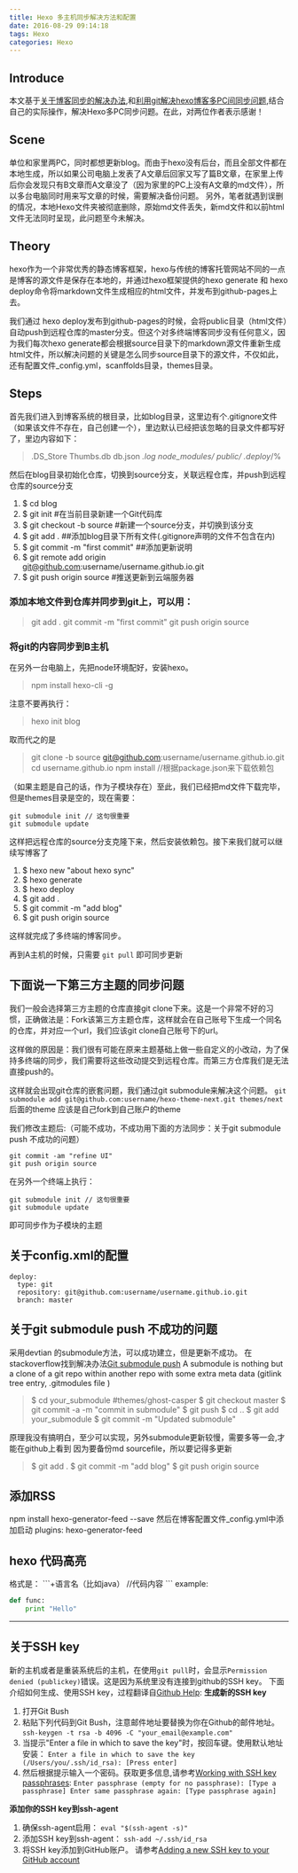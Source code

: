 ```yaml
---
title: Hexo 多主机同步解决方法和配置
date: 2016-08-29 09:14:18
tags: Hexo
categories: Hexo
---
```


## Introduce
本文基于[关于博客同步的解决办法](http://devtian.me/2015/03/17/blog-sync-solution/),和[利用git解决hexo博客多PC间同步问题](http://chitanda.me/2015/06/18/hexo-sync-in-multiple-pc/),结合自己的实际操作，解决Hexo多PC同步问题。在此，对两位作者表示感谢！

## Scene
单位和家里两PC，同时都想更新blog。而由于hexo没有后台，而且全部文件都在本地生成，所以如果公司电脑上发表了A文章后回家又写了篇B文章，在家里上传后你会发现只有B文章而A文章没了（因为家里的PC上没有A文章的md文件），所以多台电脑同时用来写文章的时候，需要解决备份问题。
另外，笔者就遇到误删的情况，本地Hexo文件夹被彻底删除，原始md文件丢失，新md文件和以前html文件无法同时呈现，此问题至今未解决。

## Theory
hexo作为一个非常优秀的静态博客框架，hexo与传统的博客托管网站不同的一点是博客的源文件是保存在本地的，并通过hexo框架提供的hexo generate 和 hexo deploy命令将markdown文件生成相应的html文件，并发布到github-pages上去。

我们通过 hexo deploy发布到github-pages的时候，会将public目录（html文件）自动push到远程仓库的master分支。但这个对多终端博客同步没有任何意义，因为我们每次hexo generate都会根据source目录下的markdown源文件重新生成html文件，所以解决问题的关键是怎么同步source目录下的源文件，不仅如此，还有配置文件_config.yml，scanffolds目录，themes目录。

## Steps
首先我们进入到博客系统的根目录，比如blog目录，这里边有个.gitignore文件（如果该文件不存在，自己创建一个），里边默认已经把该忽略的目录文件都写好了，里边内容如下：

> .DS_Store
> Thumbs.db
> db.json
> *.log
> node_modules/
> public/
> .deploy*/%

然后在blog目录初始化仓库，切换到source分支，关联远程仓库，并push到远程仓库的source分支

1. $ cd blog
2. $ git init                 #在当前目录新建一个Git代码库
3. $ git checkout -b source   #新建一个source分支，并切换到该分支
4. $ git add .      ##添加blog目录下所有文件(.gitignore声明的文件不包含在内)
5. $ git commit -m "first commit"    ##添加更新说明
6. $ git remote add origin git@github.com:username/username.github.io.git
7. $ git push origin source   #推送更新到云端服务器

### 添加本地文件到仓库并同步到git上，可以用：

> git add . 
> git commit -m "first commit" 
> git push origin source

### 将git的内容同步到B主机
在另外一台电脑上，先把node环境配好，安装hexo。

> npm install hexo-cli -g

注意不要再执行：

> hexo init blog 

取而代之的是

> git clone -b source git@github.com:username/username.github.io.git
> cd username.github.io
> npm install //根据package.json来下载依赖包

（如果主题是自己的话，作为子模块存在）至此，我们已经把md文件下载完毕，但是themes目录是空的，现在需要：
<pre><code>git submodule init // 这句很重要
git submodule update</code></pre>

这样把远程仓库的source分支克隆下来，然后安装依赖包。接下来我们就可以继续写博客了
1. $ hexo new "about hexo sync"
2. $ hexo generate
3. $ hexo deploy
4. $ git add .
5. $ git commit -m "add blog"
6. $ git push origin source

这样就完成了多终端的博客同步。

再到A主机的时候，只需要
`git pull`
即可同步更新


## 下面说一下第三方主题的同步问题

我们一般会选择第三方主题的仓库直接git clone下来。这是一个非常不好的习惯，正确做法是：Fork该第三方主题仓库，这样就会在自己账号下生成一个同名的仓库，并对应一个url，我们应该git clone自己账号下的url。

这样做的原因是：我们很有可能在原来主题基础上做一些自定义的小改动，为了保持多终端的同步，我们需要将这些改动提交到远程仓库。而第三方仓库我们是无法直接push的。

这样就会出现git仓库的嵌套问题，我们通过git submodule来解决这个问题。
`git submodule add git@github.com:username/hexo-theme-next.git themes/next`
后面的theme 应该是自己fork到自己账户的theme

我们修改主题后:（可能不成功，不成功用下面的方法同步：关于git submodule push 不成功的问题）
<pre><code>git commit -am "refine UI"
git push origin source
</code></pre>

在另外一个终端上执行：
<pre><code>git submodule init // 这句很重要
git submodule update</code></pre>
即可同步作为子模块的主题



## 关于config.xml的配置
<pre><code>deploy:
  type: git
  repository: git@github.com:username/username.github.io.git
  branch: master
</pre></code>



## 关于git submodule push 不成功的问题
采用devtian 的submodule方法，可以成功建立，但是更新不成功。
在stackoverflow找到解决办法[Git submodule push](http://stackoverflow.com/questions/5814319/git-submodule-push)
A submodule is nothing but a clone of a git repo within another repo with some extra meta data (gitlink tree entry, .gitmodules file )

> $ cd your_submodule     #themes/ghost-casper
> $ git checkout master
> $ git commit -a -m "commit in submodule"
> $ git push
> $ cd ..
> $ git add your_submodule
> $ git commit -m "Updated submodule"

原理我没有搞明白，至少可以实现，另外submodule更新较慢，需要多等一会,才能在github上看到
因为要备份md sourcefile，所以要记得多更新

> $ git add .
> $ git commit -m "add blog"
> $ git push origin source





## 添加RSS
npm install hexo-generator-feed --save
然后在博客配置文件_config.yml中添加启动
plugins: hexo-generator-feed




## hexo 代码高亮
格式是：
\`\`\`+语言名（比如java）
//代码内容
\`\`\`
example:
``` python
def func:
    print "Hello"
```



---

## 关于SSH key
新的主机或者是重装系统后的主机，在使用`git pull`时，会显示`Permission denied (publickey)`错误。这是因为系统里没有连接到github的SSH key。
下面介绍如何生成、使用SSH key，过程翻译自[Github Help](https://help.github.com/articles/generating-a-new-ssh-key-and-adding-it-to-the-ssh-agent/):
**生成新的SSH key**
1. 打开Git Bush
2. 粘贴下列代码到Git Bush，注意邮件地址要替换为你在Github的邮件地址。
    `ssh-keygen -t rsa -b 4096 -C "your_email@example.com"`
3. 当提示"Enter a file in which to save the key"时，按回车键。使用默认地址安装：
    `Enter a file in which to save the key (/Users/you/.ssh/id_rsa): [Press enter]`
4. 然后根据提示输入一个密码。获取更多信息,请参考[Working with SSH key passphrases](https://help.github.com/articles/working-with-ssh-key-passphrases):
    `Enter passphrase (empty for no passphrase): [Type a passphrase]
    Enter same passphrase again: [Type passphrase again]`

**添加你的SSH key到ssh-agent**
1. 确保ssh-agent启用：
    `eval "$(ssh-agent -s)"`
2. 添加SSH key到ssh-agent：
    `ssh-add ~/.ssh/id_rsa`
3. 将SSH key添加到GitHub账户。
   请参考[Adding a new SSH key to your GitHub account](https://help.github.com/articles/adding-a-new-ssh-key-to-your-github-account/)




